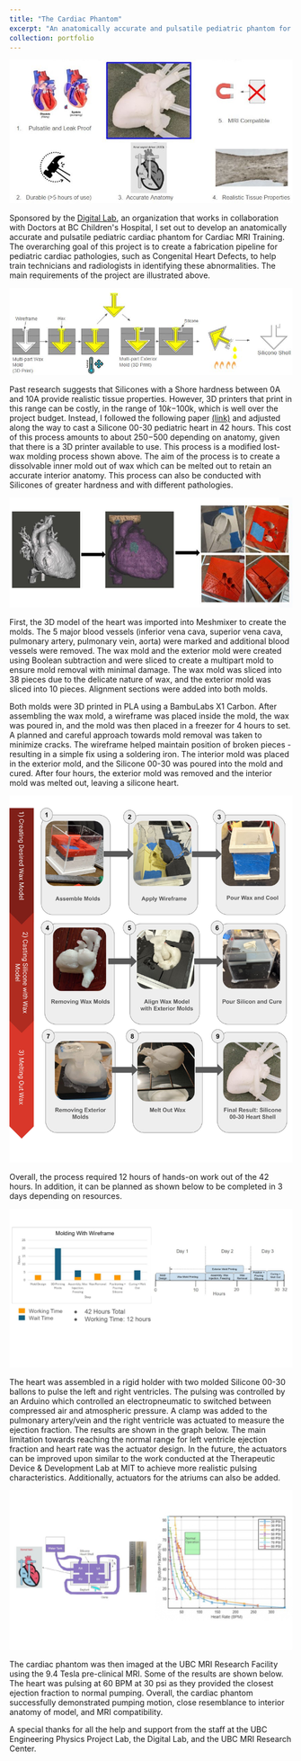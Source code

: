 ```yaml
---
title: "The Cardiac Phantom"
excerpt: "An anatomically accurate and pulsatile pediatric phantom for Cardiac MRI Training <br/><img src='/images/500x300.png'>"
collection: portfolio
---
```


![Image of requirements](/images/img2.jpg)

Sponsored by the [Digital Lab](https://www.digitallab.org/portfolio/3d-printed-cardiac-imaging-phantom), an organization that works in collaboration with Doctors at BC Children's Hospital, I set out to develop an anatomically accurate and pulsatile pediatric cardiac phantom for Cardiac MRI Training. The overarching goal of this project is to create a fabrication pipeline for pediatric cardiac pathologies, such as Congenital Heart Defects, to help train technicians and radiologists in identifying these abnormalities. The main requirements of the project are illustrated above. 

![Image of Process](/images/img3.jpg)

Past research suggests that Silicones with a Shore hardness between 0A and 10A provide realistic tissue properties. However, 3D printers that print in this range can be costly, in the range of $10k-$100k, which is well over the project budget. Instead, I followed the following paper [(link)](https://pmc.ncbi.nlm.nih.gov/articles/PMC9207731/) and adjusted along the way to cast a Silicone 00-30 pediatric heart in 42 hours. This cost of this process amounts to about $250-$500 depending on anatomy, given that there is a 3D printer available to use. This process is a modified lost-wax molding process shown above. The aim of the process is to create a dissolvable inner mold out of wax which can be melted out to retain an accurate interior anatomy. This process can also be conducted with Silicones of greater hardness and with different pathologies.

![Image of Meshmixing](/images/img4.jpg)

First, the 3D model of the heart was imported into Meshmixer to create the molds. The 5 major blood vessels (inferior vena cava, superior vena cava, pulmonary artery, pulmonary vein, aorta) were marked and additional blood vessels were removed. The wax mold and the exterior mold were created using Boolean subtraction and were sliced to create a multipart mold to ensure mold removal with minimal damage. The wax mold was sliced into 38 pieces due to the delicate nature of wax, and the exterior mold was sliced into 10 pieces. Alignment sections were added into both molds. 

Both molds were 3D printed in PLA using a BambuLabs X1 Carbon. After assembling the wax mold, a wireframe was placed inside the mold, the wax was poured in, and the mold was then placed in a freezer for 4 hours to set. A planned and careful approach towards mold removal was taken to minimize cracks. The wireframe helped maintain position of broken pieces - resulting in a simple fix using a soldering iron. The interior mold was placed in the exterior mold, and the Silicone 00-30 was poured into the mold and cured. After four hours, the exterior mold was removed and the interior mold was melted out, leaving a silicone heart.

<img src="/images/img5.jpg" width="1000">

Overall, the process required 12 hours of hands-on work out of the 42 hours. In addition, it can be planned as shown below to be completed in 3 days depending on resources.

![Image of Timeline](/images/img6.jpg)

The heart was assembled in a rigid holder with two molded Silicone 00-30 ballons to pulse the left and right ventricles. The pulsing was controlled by an Arduino which controlled an electropneumatic to switched between compressed air and atmospheric pressure. A clamp was added to the pulmonary artery/vein and the right ventricle was actuated to measure the ejection fraction. The results are shown in the graph below. The main limitation towards reaching the normal range for left ventricle ejection fraction and heart rate was the actuator design. In the future, the actuators can be improved upon similar to the work conducted at the Therapeutic Device & Development Lab at MIT to achieve more realistic pulsing characteristics. Additionally, actuators for the atriums can also be added.

![Image of Testing](/images/img7.jpg)

The cardiac phantom was then imaged at the UBC MRI Research Facility using the 9.4 Tesla pre-clinical MRI. Some of the results are shown below. The heart was pulsing at 60 BPM at 30 psi as they provided the closest ejection fraction to normal pumping. Overall, the cardiac phantom successfully demonstrated pumping motion, close resemblance to interior anatomy of model, and MRI compatibility.



A special thanks for all the help and support from the staff at the UBC Engineering Physics Project Lab, the Digital Lab, and the UBC MRI Research Center.


